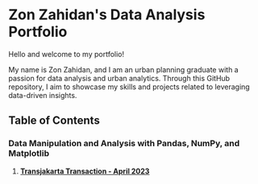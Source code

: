 # Zon Zahidan's Data Analysis Portfolio

Hello and welcome to my portfolio!

My name is Zon Zahidan, and I am an urban planning graduate with a passion for data analysis and urban analytics. Through this GitHub repository, I aim to showcase my skills and projects related to leveraging data-driven insights.

## Table of Contents

### Data Manipulation and Analysis with Pandas, NumPy, and Matplotlib

1. [**Transjakarta Transaction - April 2023**](Transjakarta.ipynb)
